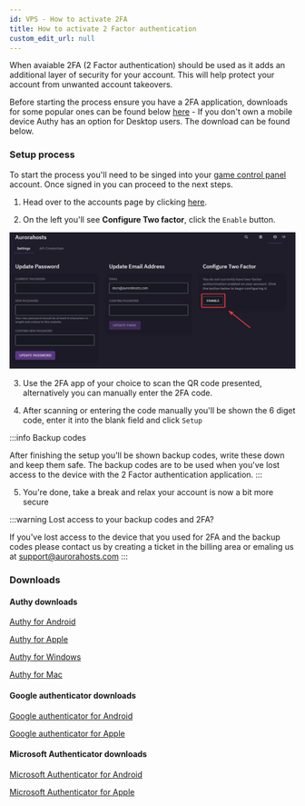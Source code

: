 ```yaml
---
id: VPS - How to activate 2FA 
title: How to activate 2 Factor authentication
custom_edit_url: null
---
```


When avaiable 2FA (2 Factor authentication) should be used as it adds an additional layer of security for your account. This will help protect your account from unwanted account takeovers.

Before starting the process ensure you have a 2FA application, downloads for some popular ones can be found below [here](#downloads) - If you don't own a mobile device Authy has an option for Desktop users. The download can be found below.

### Setup process

To start the process you'll need to be singed into your [game control panel](https://gp.aurorahosts.com) account. Once signed in you can proceed to the next steps.

1. Head over to the accounts page by clicking [here](https://gp.aurorahosts.com/account).

2. On the left you'll see **Configure Two factor**, click the `Enable` button.

![2FA](../../images/Game_servers/Enable_2FA/1_2FA.png)

3. Use the 2FA app of your choice to scan the QR code presented, alternatively you can manually enter the 2FA code.

4. After scanning or entering the code manually you'll be shown the 6 diget code, enter it into the blank field and click `Setup`

:::info Backup codes

After finishing the setup you'll be shown backup codes, write these down and keep them safe. The backup codes are to be used when you've lost access to the device with the 2 Factor authentication application.
:::

5. You're done, take a break and relax your account is now a bit more secure

:::warning Lost access to your backup codes and 2FA?

If you've lost access to the device that you used for 2FA and the backup codes please contact us by creating a ticket in the billing area or emaling us at [support@aurorahosts.com](mailto:support@aurorahosts.com)
:::

### Downloads

#### Authy downloads

[Authy for Android](https://play.google.com/store/apps/details?id=com.authy.authy&hl=en_CA&gl=US)

[Authy for Apple](https://apps.apple.com/us/app/twilio-authy/id494168017)

[Authy for Windows](https://electron.authy.com/download?channel=stable&arch=x64&platform=win32&version=latest&product=authy)

[Authy for Mac](https://electron.authy.com/download?channel=stable&arch=x64&platform=darwin&version=latest&product=authy)

#### Google authenticator downloads
[Google authenticator for Android](https://play.google.com/store/apps/details?id=com.google.android.apps.authenticator2&hl=en_CA&gl=US)

[Google authenticator for Apple](https://apps.apple.com/ca/app/google-authenticator/id388497605)

#### Microsoft Authenticator downloads

[Microsoft Authenticator for Android](https://play.google.com/store/apps/details?id=com.azure.authenticator&hl=en_CA&gl=US)

[Microsoft Authenticator for Apple](https://apps.apple.com/ca/app/microsoft-authenticator/id983156458)
